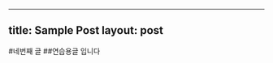 -------------------------
title: Sample Post
layout: post
-----------------------
#네번째 글
##연습용글 입니다
